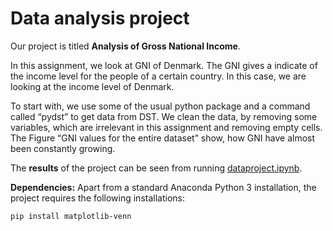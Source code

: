 # Data analysis project

Our project is titled **Analysis of Gross National Income**.

In this assignment, we look at GNI of Denmark. The GNI gives a indicate of the income level for the people of a certain country. In this case, we are looking at the income level of Denmark. 

To start with, we use some of the usual python package and a command called “pydst” to get data from DST. We clean the data, by removing some variables, which are irrelevant in this assignment and removing empty cells.
The Figure “GNI values for the entire dataset” show, how GNI have almost been constantly growing. 


The **results** of the project can be seen from running [dataproject.ipynb](dataproject.ipynb).


**Dependencies:** Apart from a standard Anaconda Python 3 installation, the project requires the following installations:

``pip install matplotlib-venn``